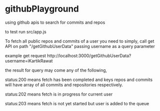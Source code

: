 # githubPlayground
using github apis to search for commits and repos

to test run src/app.js

To fetch all public repos and commits of a user you need to simply,
call get API on path "/getGithubUserData"
passing username as a query parameter

example get request
http://localhost:3000/getGithubUserData?username=iKartikRawat

the result for query may come any of the following,

status:200 means fetch has been completed and keys repos and commits will have array of all commits and repositories respectively.

status:202 means fetch is in progress for current user

status:203 means fetch is not yet started but user is added to the queue
